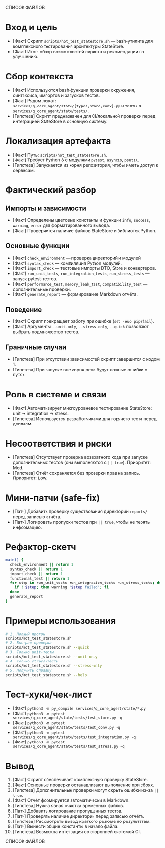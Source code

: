 СПИСОК ФАЙЛОВ

# Вход и цель
- [Факт] Скрипт `scripts/hot_test_statestore.sh` — bash‑утилита для комплексного тестирования архитектуры StateStore.
- [Факт] Итог: обзор возможностей скрипта и рекомендации по улучшению.

# Сбор контекста
- [Факт] Используются bash‑функции проверки окружения, синтаксиса, импортов и запусков тестов.
- [Факт] Рядом лежат: `services/q_core_agent/state/{types,store,conv}.py` и тесты в `services/q_core_agent/state/tests/`.
- [Гипотеза] Скрипт предназначен для CI/локальной проверки перед интеграцией StateStore в основную систему.

# Локализация артефакта
- [Факт] Путь: `scripts/hot_test_statestore.sh`.
- [Факт] Требует Python 3 с модулями `pytest`, `asyncio`, `psutil`.
- [Гипотеза] Запускается из корня репозитория, чтобы иметь доступ к сервисам.

# Фактический разбор
## Импорты и зависимости
- [Факт] Определены цветовые константы и функции `info`, `success`, `warning`, `error` для форматированного вывода.
- [Факт] Проверяется наличие файлов StateStore и библиотек Python.
## Основные функции
- [Факт] `check_environment` — проверка директорий и модулей.
- [Факт] `syntax_check` — компиляция Python модулей.
- [Факт] `import_check` — тестовые импорты DTO, Store и конвертеров.
- [Факт] `run_unit_tests`, `run_integration_tests`, `run_stress_tests` — запуск pytest‑тестов.
- [Факт] `performance_test`, `memory_leak_test`, `compatibility_test` — дополнительные проверки.
- [Факт] `generate_report` — формирование Markdown отчёта.
## Поведение
- [Факт] Скрипт прекращает работу при ошибке (`set -euo pipefail`).
- [Факт] Аргументы `--unit-only`, `--stress-only`, `--quick` позволяют выбрать подмножество тестов.
## Граничные случаи
- [Гипотеза] При отсутствии зависимостей скрипт завершится с кодом 1.
- [Гипотеза] При запуске вне корня репо будут ложные ошибки о путях.

# Роль в системе и связи
- [Факт] Автоматизирует многоуровневое тестирование StateStore: unit → integration → stress.
- [Гипотеза] Используется разработчиками для горячего теста перед деплоем.

# Несоответствия и риски
- [Гипотеза] Отсутствует проверка возвратного кода при запуске дополнительных тестов (они выполняются с `|| true`). Приоритет: Med.
- [Гипотеза] Отчёт сохраняется без проверки прав на запись. Приоритет: Low.

# Мини‑патчи (safe-fix)
- [Патч] Добавить проверку существования директории `reports/` перед записью отчёта.
- [Патч] Логировать пропуски тестов при `|| true`, чтобы не терять информацию.

# Рефактор‑скетч
```bash
main() {
  check_environment || return 1
  syntax_check || return 1
  import_check || return 1
  functional_test || return 1
  for step in run_unit_tests run_integration_tests run_stress_tests; do
    if ! $step; then warning "$step failed"; fi
  done
  generate_report
}
```

# Примеры использования
```bash
# 1. Полный прогон
scripts/hot_test_statestore.sh
# 2. Быстрая проверка
scripts/hot_test_statestore.sh --quick
# 3. Только unit-тесты
scripts/hot_test_statestore.sh --unit-only
# 4. Только stress-тесты
scripts/hot_test_statestore.sh --stress-only
# 5. Получить справку
scripts/hot_test_statestore.sh --help
```

# Тест‑хуки/чек‑лист
- [Факт] `python3 -m py_compile services/q_core_agent/state/*.py`
- [Факт] `python3 -m pytest services/q_core_agent/state/tests/test_store.py -q`
- [Факт] `python3 -m pytest services/q_core_agent/state/tests/test_conv.py -q`
- [Факт] `python3 -m pytest services/q_core_agent/state/tests/test_integration.py -q`
- [Факт] `python3 -m pytest services/q_core_agent/state/tests/test_stress.py -q`

# Вывод
1. [Факт] Скрипт обеспечивает комплексную проверку StateStore.
2. [Факт] Основные проверки останавливают выполнение при сбоях.
3. [Гипотеза] Дополнительные проверки могут скрыть ошибки из-за `|| true`.
4. [Факт] Отчёт формируется автоматически в Markdown.
5. [Гипотеза] Нужна явная очистка временных файлов.
6. [Патч] Добавить логирование пропущенных тестов.
7. [Патч] Проверять наличие директории перед записью отчёта.
8. [Гипотеза] Рассмотреть вывод краткого резюме по результатам.
9. [Патч] Вынести общие константы в начало файла.
10. [Гипотеза] Возможна интеграция со сторонней системой CI.

СПИСОК ФАЙЛОВ
